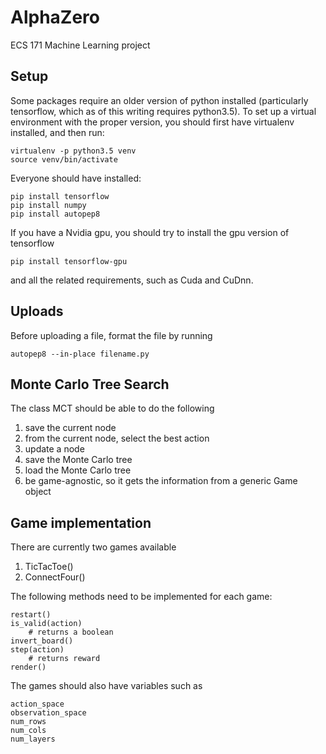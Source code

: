 # AlphaZero
ECS 171 Machine Learning project

## Setup

Some packages require an older version of python installed (particularly tensorflow, which as of this writing requires python3.5). To set up a virtual environment with the proper version, you should first have virtualenv installed, and then run:

    virtualenv -p python3.5 venv
    source venv/bin/activate

Everyone should have installed:

    pip install tensorflow
    pip install numpy
    pip install autopep8

If you have a Nvidia gpu, you should try to install the gpu version of tensorflow

    pip install tensorflow-gpu
and all the related requirements, such as Cuda and CuDnn.

## Uploads

Before uploading a file, format the file by running

    autopep8 --in-place filename.py
## Monte Carlo Tree Search
The class MCT should be able to do the following
1. save the current node
2. from the current node, select the best action
3. update a node
4. save the Monte Carlo tree
5. load the Monte Carlo tree
6. be game-agnostic, so it gets the information from a generic Game object

## Game implementation
There are currently two games available
1. TicTacToe()
2. ConnectFour()

The following methods need to be implemented for each game:

    restart()
    is_valid(action)
        # returns a boolean
    invert_board()
    step(action)
        # returns reward
    render()
The games should also have variables such as

    action_space
    observation_space
    num_rows
    num_cols
    num_layers
